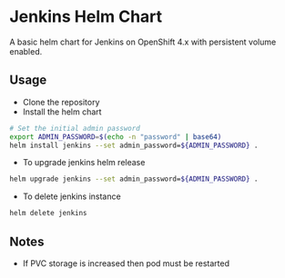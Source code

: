 # Jenkins Helm Chart
A basic helm chart for Jenkins on OpenShift 4.x with persistent volume enabled.

## Usage

- Clone the repository
- Install the helm chart

```bash
# Set the initial admin password
export ADMIN_PASSWORD=$(echo -n "password" | base64)
helm install jenkins --set admin_password=${ADMIN_PASSWORD} .
```
- To upgrade jenkins helm release

```bash
helm upgrade jenkins --set admin_password=${ADMIN_PASSWORD} .
```

- To delete jenkins instance

```bash
helm delete jenkins
```
## Notes

- If PVC storage is increased then pod must be restarted